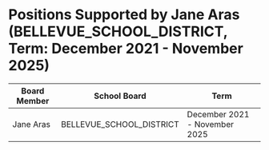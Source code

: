 # Positions Supported by Jane Aras (BELLEVUE_SCHOOL_DISTRICT, Term: December 2021 - November 2025)

| Board Member | School Board | Term |
|--------------|--------------|------|
| Jane Aras | BELLEVUE_SCHOOL_DISTRICT | December 2021 - November 2025 |

